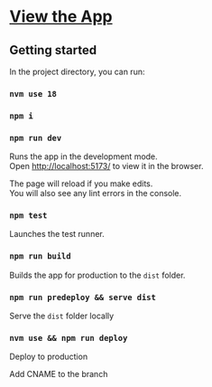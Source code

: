 # [View the App](https://jylee.dev/)

## Getting started

In the project directory, you can run:

### `nvm use 18`

### `npm i`

### `npm run dev`

Runs the app in the development mode.\
Open [http://localhost:5173/](http://localhost:5173/) to view it in the browser.

The page will reload if you make edits.\
You will also see any lint errors in the console.

### `npm test`

Launches the test runner.

### `npm run build`

Builds the app for production to the `dist` folder.

### `npm run predeploy && serve dist`

Serve the `dist` folder locally

### `nvm use && npm run deploy`

Deploy to production

Add CNAME to the branch